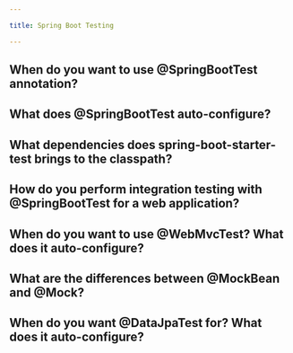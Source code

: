 ```yaml
---

title: Spring Boot Testing

---
```


## When do you want to use @SpringBootTest annotation?
## What does @SpringBootTest auto-configure?
## What dependencies does spring-boot-starter-test brings to the classpath?
## How do you perform integration testing with @SpringBootTest for a web application?
## When do you want to use @WebMvcTest? What does it auto-configure?
## What are the differences between @MockBean and @Mock?
## When do you want @DataJpaTest for? What does it auto-configure?